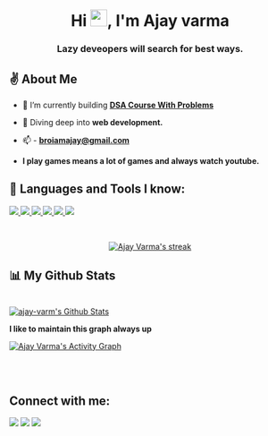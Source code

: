 <!-- <a href="#"><img width="100%" height="auto" src="https://i.imgur.com/iXuL1HG.png" height="175px"/></a> -->

<h1 align="center">Hi <img src="https://raw.githubusercontent.com/MartinHeinz/MartinHeinz/master/wave.gif" width="30px">, I'm Ajay varma</h1>
<h3 align="center">Lazy deveopers will search for best ways.</h3>


## :v: About Me

- 🔭 I’m currently building **[DSA Course With Problems ](https://github.com/ajay-varm/LearnDSA_with_problems.git)**

- 🌱 Diving deep into **web development.**

- 📫 - **broiamajay@gmail.com**

- **I play games means a lot of games and always watch youtube.**

## 🚀 Languages and Tools I know:

<p align="left"> 
    <a href="https://www.java.com" target="_blank"> <img src="https://img.icons8.com/color/48/000000/java-coffee-cup-logo.png"/> </a>
    <a href="https://developer.mozilla.org/en-US/docs/Web/JavaScript" target="_blank"> <img src="https://img.icons8.com/color/48/000000/javascript.png"/> </a> 
    <a href="https://www.w3.org/html/" target="_blank"> <img src="https://img.icons8.com/color/48/000000/html-5.png"/> </a> 
    <a href="https://www.w3schools.com/css/" target="_blank"> <img src="https://img.icons8.com/color/48/000000/css3.png"/> </a> 
    <a href="https://firebase.google.com/" target="_blank"> <img src="https://img.icons8.com/color/48/000000/firebase.png"/> </a> 
    <a href="https://git-scm.com/" target="_blank"> <img src="https://img.icons8.com/color/48/000000/git.png"/> </a>  
</p>

<br/>

<p align="center">
    <a href="https://github.com/ajay-varm/github-readme-streak-stats">
        <img title="🔥 Get streak stats for your profile at git.io/streak-stats" alt="Ajay Varma's streak" src="https://github-readme-streak-stats.herokuapp.com/?user=ajay-varm&theme=black-ice&hide_border=true&stroke=0000&background=060A0CD0"/>
    </a>
</p>

## 📊 My Github Stats

  <br/>
    <a href="https://github.com/ajay-varm/github-readme-stats"><img alt="ajay-varm's Github Stats" src="https://github-readme-stats.vercel.app/api?username=ajay-varm&show_icons=true&count_private=true&theme=react&hide_border=true&bg_color=0D1117" /></a>
  <!-- <a href="https://github.com/ajay-varm/github-readme-stats"><img alt="Ajay Varma's Top Languages" src="https://github-readme-stats.vercel.app/api/top-langs/?username=ajay-varm&langs_count=8&count_private=true&layout=compact&theme=react&hide_border=true&bg_color=0D1117" /></a>
  <br/>
  <b>Note:</b> <b>Top languages is only a metric of the languages my public code consists of and doesn't reflect experience or skill level.</b> -->

 
 
 <p align="left">
 
 <b>I like to maintain this graph always up</b>
 </p>

<a href="https://github.com/ajay-varm/github-readme-activity-graph"><img alt="Ajay Varma's Activity Graph" src="https://activity-graph.herokuapp.com/graph?username=ajay-varm&bg_color=0D111&color=5BCDEC&line=5BCDEC&point=FFFFFF&hide_border=true" /></a>

<br/>
<br/>

## Connect with me:
<p align="left">

<a href = "https://www.linkedin.com/in/ajay-varma-852a92222?lipi=urn%3Ali%3Apage%3Ad_flagship3_profile_view_base_contact_details%3Bz27QHlyjT1SfMo%2BLbO9VqA%3D%3D"><img src="https://img.icons8.com/fluent/48/000000/linkedin.png"/></a>
<a href = "https://twitter.com/broiamajay"><img src="https://img.icons8.com/fluent/48/000000/twitter.png"/></a>
<a href = "https://www.instagram.com/ajay_bhupathiraju_/"><img src="https://img.icons8.com/fluent/48/000000/instagram-new.png"/></a>

</p>

<!-- ## ❤ Views and Followers
<a href="https://github.com/Meghna-DAS/github-profile-views-counter">
    <img src="https://komarev.com/ghpvc/?username=SubhamRaoniar28">
</a>
<a href="https://github.com/SubhamRaoniar28?tab=followers"><img src="https://img.shields.io/github/followers/SubhamRaoniar28?label=Followers&style=social" alt="GitHub Badge"></a> -->